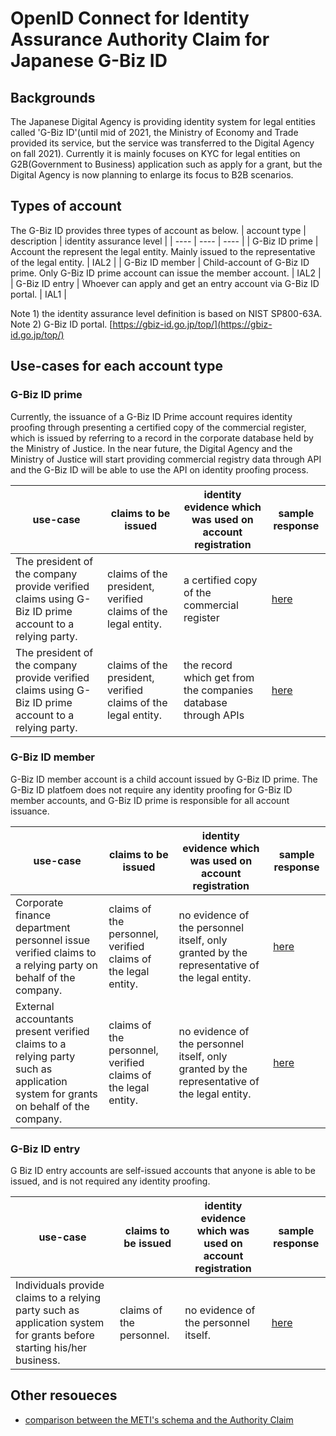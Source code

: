 # OpenID Connect for Identity Assurance Authority Claim for Japanese G-Biz ID

## Backgrounds
The Japanese Digital Agency is providing identity system for legal entities called 'G-Biz ID'(until mid of 2021, the Ministry of Economy and Trade provided its service, but the service was transferred to the Digital Agency on fall 2021). Currently it is mainly focuses on KYC for legal entities on G2B(Government to Business) application such as apply for a grant, but the Digital Agency is now planning to enlarge its focus to B2B scenarios.

## Types of account
The G-Biz ID provides three types of account as below.
| account type | description | identity assurance level |
| ---- | ---- | ---- |
| G-Biz ID prime | Account the represent the legal entity. Mainly issued to the representative of the legal entity. | IAL2 |
| G-Biz ID member | Child-account of G-Biz ID prime. Only G-Biz ID prime account can issue the member account. | IAL2 |
| G-Biz ID entry | Whoever can apply and get an entry account via G-Biz ID portal. | IAL1 |

Note 1) the identity assurance level definition is based on NIST SP800-63A.  
Note 2) G-Biz ID portal. [https://gbiz-id.go.jp/top/](https://gbiz-id.go.jp/top/)

## Use-cases for each account type
### G-Biz ID prime
Currently, the issuance of a G-Biz ID Prime account requires identity proofing through presenting a certified copy of the commercial register, which is issued by referring to a record in the corporate database held by the Ministry of Justice. In the near future, the Digital Agency and the Ministry of Justice will start providing commercial registry data through API and the G-Biz ID will be able to use the API on identity proofing process.

| use-case | claims to be issued | identity evidence which was used on account registration | sample response |
| ---- | ---- | ---- | ---- |
| The president of the company provide verified claims using G-Biz ID prime account to a relying party. | claims of the president, verified claims of the legal entity. | a certified copy of the commercial register | [here](./authority_claim_meti_prime_api.json) |
| The president of the company provide verified claims using G-Biz ID prime account to a relying party. | claims of the president, verified claims of the legal entity. | the record which get from the companies database through APIs | [here](./authority_claim_meti_prime_api.json) |

### G-Biz ID member
G-Biz ID member account is a child account issued by G-Biz ID prime. The G-Biz ID platfoem does not require any identity proofing for G-Biz ID member accounts, and G-Biz ID prime is responsible for all account issuance.

| use-case | claims to be issued | identity evidence which was used on account registration | sample response |
| ---- | ---- | ---- | ---- |
| Corporate finance department personnel issue verified claims to a relying party on behalf of the company. | claims of the personnel, verified claims of the legal entity. | no evidence of the personnel itself, only granted by the representative of the legal entity. | [here](./authority_claim_meti_member.json)
| External accountants present verified claims to a relying party such as application system for grants on behalf of the company. | claims of the personnel, verified claims of the legal entity. | no evidence of the personnel itself, only granted by the representative of the legal entity. | [here](./authority_claim_meti_delegation.json)

### G-Biz ID entry
G Biz ID entry accounts are self-issued accounts that anyone is able to be issued, and is not required any identity proofing.

| use-case | claims to be issued | identity evidence which was used on account registration | sample response |
| ---- | ---- | ---- | ---- |
| Individuals provide claims to a relying party such as application system for grants before starting his/her business. | claims of the personnel. | no evidence of the personnel itself. | [here](./authority_claim_meti_entry.json)

## Other resoueces
* [comparison between the METI's schema and the Authority Claim](./meti_schema_and_ida.md)
